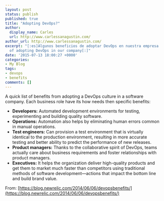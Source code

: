 ```yaml
---
layout: post
status: publish
published: true
title: "Adopting DevOps?"
author:
  display_name: Carles
  url: http://www.carlessanagustin.com/
author_url: http://www.carlessanagustin.com/
excerpt: "[:es]Algunos beneficios de adoptar DevOps en nuestra empresa.[:en]Few benefits
  of adopting DevOps in our company[:]"
date: '2015-07-13 18:00:27 +0000'
categories:
- My Blog
tags:
- devops
- benefits
comments: []
---
```

A quick list of benefits from adopting a DevOps culture in a software company. Each business role have its how needs then specific benefits:

*   **Developers:** Automated development environments for testing, experimenting and building quality software.
*   **Operations:** Automation also helps by eliminating human errors common in manual operations.
*   **Test engineers:** Can provision a test environment that is virtually identical to the production environment, resulting in more accurate testing and better ability to predict the performance of new releases.
*   **Product managers:** Thanks to the collaborative spirit of DevOps, teams actually care about business requirements and foster relationships with product managers.
*   **Executives:** It helps the organization deliver high-quality products and get them to market much faster than competitors using traditional methods of software development—actions that impact the bottom line and build brand value.

From: [https://blog.newrelic.com/2014/06/06/devopsbenefits/](https://blog.newrelic.com/2014/06/06/devopsbenefits/)
